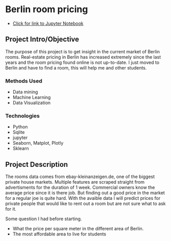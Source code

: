 # Berlin room pricing

* [Click for link to Jupyter Notebook](https://nbviewer.jupyter.org/github/joppevos/Berlin-rooms-project/blob/master/Price_exploration.ipynb)

## Project Intro/Objective
The purpose of this project is to get insight in the current market of Berlin rooms.
Real-estate pricing in Berlin has increased extremely since the last years and the room pricing found online is not up-to-date. I just moved to Berlin and have to find a room, this will help me and other students.

### Methods Used
* Data mining
* Machine Learning
* Data Visualization

### Technologies
* Python
* Sqlite
* jupyter
* Seaborn, Matplot, Plotly
* Sklearn

## Project Description
The rooms data comes from ebay-kleinanzeigen.de, one of the biggest private house markets. Multiple features are scraped straight from advertisments for the duration of 1 week. Commercial owners know the average price since it is there job. But finding out a good price in the market for a regular joe is quite hard. With the avaible data I will predict prices for private people that would like to rent out a room but are not sure what to ask for it.

Some question I had before starting. 
- What the price per square meter in the different area of Berlin.
- The most affordable area to live for students
